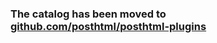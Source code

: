 ### The catalog has been moved to [github.com/posthtml/posthtml-plugins](https://github.com/posthtml/posthtml-plugins)
